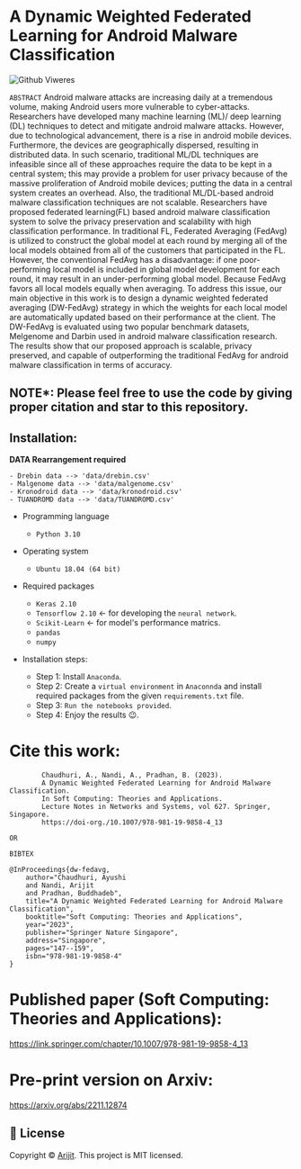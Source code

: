 # A Dynamic Weighted Federated Learning for Android Malware Classification

![Github Viweres](https://komarev.com/ghpvc/?username=officialarijit&label=Views&color=brightgreen&style=flat-square)


`ABSTRACT` 
Android malware attacks are increasing daily at a tremendous volume, making Android users more vulnerable to cyber-attacks. Researchers have developed many machine learning (ML)/ deep learning (DL) techniques to detect and mitigate android malware attacks. However, due to technological advancement, there is a rise in android mobile devices. Furthermore, the devices are geographically dispersed, resulting in distributed data. In such scenario, traditional ML/DL techniques are infeasible since all of these approaches require the data to be kept in a central system; this may provide a problem for user privacy because of the massive proliferation of Android mobile devices; putting the data in a central system creates an overhead. Also, the traditional ML/DL-based android malware classification techniques are not scalable. Researchers have proposed federated learning(FL) based android malware classification system to solve the privacy preservation and scalability with high classification performance. In traditional FL, Federated Averaging (FedAvg) is utilized to construct the global model at each round by merging all of the local models obtained from all of the customers that participated in the FL. However, the conventional FedAvg has a disadvantage: if one poor-performing local model is included in global model development for each round, it may result in an under-performing global model. Because FedAvg favors all local models equally when averaging. To address this issue, our main objective in this work is to design a dynamic weighted federated averaging (DW-FedAvg) strategy in which the weights for each local model are automatically updated based on their performance at the client. The DW-FedAvg is evaluated using two popular benchmark datasets, Melgenome and Darbin used in android malware classification research. The results show that our proposed approach is scalable, privacy preserved, and capable of outperforming the traditional FedAvg for android malware classification in terms of accuracy.


## NOTE*: Please feel free to use the code by giving proper citation and star to this repository.


## Installation: 


**DATA Rearrangement required**
```
- Drebin data --> 'data/drebin.csv'
- Malgenome data --> 'data/malgenome.csv'
- Kronodroid data --> 'data/kronodroid.csv'
- TUANDROMD data --> 'data/TUANDROMD.csv'
```

- Programming language
  - `Python 3.10`

- Operating system
  - `Ubuntu 18.04 (64 bit)` 

- Required packages
  - `Keras 2.10` 
  - `Tensorflow 2.10` &#8592; for developing the `neural network`.
  - `Scikit-Learn` &#8592; for model's performance matrics. 
  - `pandas`
  - `numpy`

  
- Installation steps:
  - Step 1: Install `Anaconda`. 
  - Step 2: Create a `virtual environment` in `Anaconnda` and install required packages from the given `requirements.txt` file.
  - Step 3: `Run the notebooks provided`. 
  - Step 4: Enjoy the results :wink:.



# Cite this work: 
```
		Chaudhuri, A., Nandi, A., Pradhan, B. (2023). 
		A Dynamic Weighted Federated Learning for Android Malware Classification. 
		In Soft Computing: Theories and Applications. 
		Lecture Notes in Networks and Systems, vol 627. Springer, Singapore. 
		https://doi-org./10.1007/978-981-19-9858-4_13
```
`OR`

`BIBTEX`

    @InProceedings{dw-fedavg,
		author="Chaudhuri, Ayushi
		and Nandi, Arijit
		and Pradhan, Buddhadeb",
		title="A Dynamic Weighted Federated Learning for Android Malware Classification",
		booktitle="Soft Computing: Theories and Applications",
		year="2023",
		publisher="Springer Nature Singapore",
		address="Singapore",
		pages="147--159",
		isbn="978-981-19-9858-4"
	}


# Published paper (Soft Computing: Theories and Applications):

https://link.springer.com/chapter/10.1007/978-981-19-9858-4_13

# Pre-print version on Arxiv:
https://arxiv.org/abs/2211.12874


## 📝 License

Copyright © [Arijit](https://github.com/officialarijit).
This project is MIT licensed.



